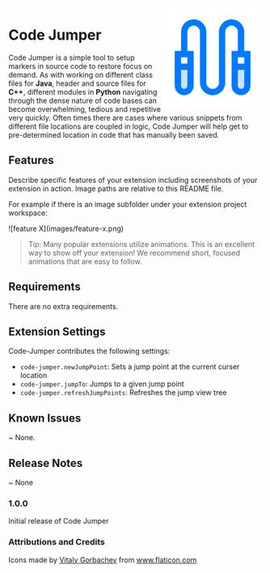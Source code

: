 <img src="./assets/jumping-rope.png" alt="jumping rope logo" width="200" style="float: right;"/>

# Code Jumper

Code Jumper is a simple tool to setup markers in source code to restore focus on demand. As with working on different class files for **Java**, header and source files for **C++**, different modules in **Python** navigating through the dense nature of code bases can become overwhelming, tedious and repetitive very quickly. Often times there are cases where various snippets from different file locations are coupled in logic, Code Jumper will help get to pre-determined location in code that has manually been saved.

## Features

Describe specific features of your extension including screenshots of your extension in action. Image paths are relative to this README file.

For example if there is an image subfolder under your extension project workspace:

\!\[feature X\]\(images/feature-x.png\)

> Tip: Many popular extensions utilize animations. This is an excellent way to show off your extension! We recommend short, focused animations that are easy to follow.

## Requirements

There are no extra requirements.

## Extension Settings

Code-Jumper contributes the following settings:

* `code-jumper.newJumpPoint`: Sets a jump point at the current curser location
* `code-jumper.jumpTo`: Jumps to a given jump point
* `code-jumper.refreshJumpPoints`: Refreshes the jump view tree

## Known Issues

~ None.

## Release Notes

~ None

### 1.0.0

Initial release of Code Jumper

### Attributions and Credits

<div>Icons made by <a href="https://www.flaticon.com/authors/vitaly-gorbachev" title="Vitaly Gorbachev">Vitaly Gorbachev</a> from <a href="https://www.flaticon.com/" title="Flaticon">www.flaticon.com</a></div>